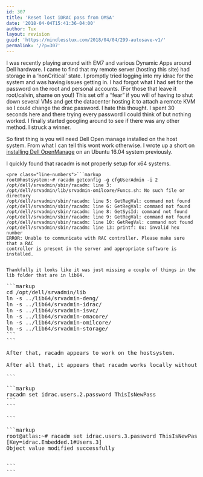 ```yaml
---
id: 307
title: 'Reset lost iDRAC pass from OMSA'
date: '2018-04-04T15:41:36-04:00'
author: Tux
layout: revision
guid: 'https://mindlesstux.com/2018/04/04/299-autosave-v1/'
permalink: '/?p=307'
---
```


I was recently playing around with EM7 and various Dynamic Apps around Dell hardware. I came to find that my remote server (hosting this site) had storage in a ‘nonCritical’ state. I promptly tried logging into my idrac for the system and was having issues getting in. I had forgot what I had set for the password on the root and personal accounts. (For those that leave it root/calvin, shame on you!) This set off a “fear” if you will of having to shut down several VMs and get the datacenter hosting it to attach a remote KVM so I could change the drac password. I hate this thought. I spent 30 seconds here and there trying every password I could think of but nothing worked. I finally started googling around to see if there was any other method. I struck a winner.

So first thing is you will need Dell Open manage installed on the host system. From what I can tell this wont work otherwise. I wrote up a short on [installing Dell OpenManage](https://mindlesstux.com/2018/01/08/install-dell-openmanage-on-ubuntu-16-04-and-up/) on an Ubuntu 16.04 system previously.

I quickly found that racadm is not properly setup for x64 systems.

```
<pre class="line-numbers">```markup
root@hostsystem:~# racadm getconfig -g cfgUserAdmin -i 2
/opt/dell/srvadmin/sbin/racadm: line 3: /opt/dell/srvadmin/lib/srvadmin-omilcore/Funcs.sh: No such file or directory
/opt/dell/srvadmin/sbin/racadm: line 5: GetRegVal: command not found
/opt/dell/srvadmin/sbin/racadm: line 6: GetRegVal: command not found
/opt/dell/srvadmin/sbin/racadm: line 8: GetSysId: command not found
/opt/dell/srvadmin/sbin/racadm: line 9: GetRegVal: command not found
/opt/dell/srvadmin/sbin/racadm: line 10: GetRegVal: command not found
/opt/dell/srvadmin/sbin/racadm: line 13: printf: 0x: invalid hex number
ERROR: Unable to communicate with RAC controller. Please make sure that a RAC
controller is present in the server and appropriate software is installed.
```
```

Thankfully it looks like it was just missing a couple of things in the lib folder that are in lib64.

```
<pre class="line-numbers">```markup
cd /opt/dell/srvadmin/lib
ln -s ../lib64/srvadmin-deng/
ln -s ../lib64/srvadmin-idrac/
ln -s ../lib64/srvadmin-isvc/
ln -s ../lib64/srvadmin-omacore/
ln -s ../lib64/srvadmin-omilcore/
ln -s ../lib64/srvadmin-storage/
```
```

After that, racadm appears to work on the hostsystem.

After all that, it appears that racadm works locally without needing a user/pass to do anything. This will help later when I will be working on pushing out LetsEncrypt certs into the iDRACs automatically. So I ran the following as mentioned on the dell forum post to reset the root password to ‘ThisIsNewPass’. If you want to change other users, change the 2 to what ever number they are in the user list.

```
<pre class="line-numbers">```markup
racadm set idrac.users.2.password ThisIsNewPass
```
```

```
<pre class="line-numbers">```markup
root@atlas:~# racadm set idrac.users.3.password ThisIsNewPass
[Key=idrac.Embedded.1#Users.3]
Object value modified successfully


```
```